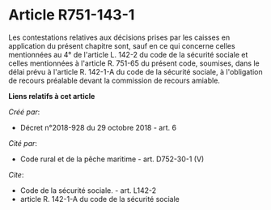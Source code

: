 # Article R751-143-1

Les contestations relatives aux décisions prises par les caisses en application du présent chapitre sont, sauf en ce qui
concerne celles mentionnées au 4° de l'article L. 142-2 du code de la sécurité sociale et celles mentionnées à l'article R.
751-65 du présent code, soumises, dans le délai prévu à l'article R. 142-1-A du code de la sécurité sociale, à l'obligation
de recours préalable devant la commission de recours amiable.

**Liens relatifs à cet article**

_Créé par_:

  - Décret n°2018-928 du 29 octobre 2018 - art. 6

_Cité par_:

  - Code rural et de la pêche maritime - art. D752-30-1 (V)

_Cite_:

  - Code de la sécurité sociale. - art. L142-2
  - article R. 142-1-A du code de la sécurité sociale
